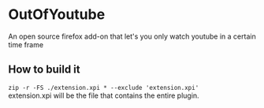 # OutOfYoutube
An open source firefox add-on that let's you only watch youtube in a certain time frame

## How to build it

`zip -r -FS ./extension.xpi * --exclude 'extension.xpi'` <br>
extension.xpi will be the file that contains the entire plugin.
